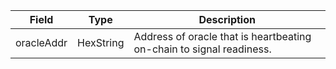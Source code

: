 | Field      | Type      | Description                                                          |
| ---------- | --------- | -------------------------------------------------------------------- |
| oracleAddr | HexString | Address of oracle that is heartbeating on-chain to signal readiness. |
